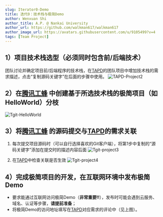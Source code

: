 ```yaml
---
slug: Iterator0-Demo
title: 迭代0：技术栈与极简Demo
author: Wenxuan Shi
author_title: A.P. @ Nankai University
author_url: https://github.com/walkman617/walkman617
author_image_url: https://avatars.githubusercontent.com/u/9105499?v=4
tags: [Team Project]
---
```


## 1）项目技术栈选型（必须同时包含前/后端技术）
团队讨论并确定项目前/后端程序的技术栈，在[TAPD](https://www.tapd.cn/)的团队项目中增加技术栈的需求描述，点击“复制源码关键字”在后面的步骤中使用。
![TAPD-Project2](/img/tutorial/tapd-project2.jpg)

## 2）在[腾讯工蜂](https://code.tencent.com/) 中创建基于所选技术栈的极简项目（如HelloWorld）分枝
![Tgit-HelloWorld](/img/tutorial/tgit-helloworld.jpg)

## 3）将[腾讯工蜂](https://code.tencent.com/) 的源码提交与[TAPD](https://www.tapd.cn/)的需求关联
1. 每次提交项目源码时（可以自行选择喜欢的Git客户端），将第1步中复制的“源码关键字”添加在提交时的描述内容后面
![Tgit-project3](/img/tutorial/tapd-project3.jpg)

2. 在[TAPD](https://www.tapd.cn/)中检查关联是否生效
![Tgit-project4](/img/tutorial/tapd-project4.jpg)

## 4）完成极简项目的开发，在互联网环境中发布极简Demo
- 要求能通过互联网访问极简Demo（**非常重要‼️**），发布时可能会遇到云服务、域名、认证等步骤，**请提前准备**；
- 将极简Demo的访问地址填写在[TAPD](https://www.tapd.cn/)对应需求的评论中（见上图）。

